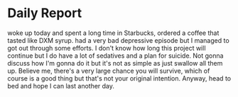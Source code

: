 # Daily Report

woke up today and spent a long time in Starbucks, ordered a coffee that tasted like DXM syrup. had a very bad depressive episode but I managed to got out through some efforts. I don't know how long this project will continue but I do have a lot of sedatives and a plan for suicide. Not gonna discuss how I'm gonna do it but it's not as simple as just swallow all them up. Believe me, there's a very large chance you will survive, which of course is a good thing but that's not your original intention. Anyway, head to bed and hope I can last another day.
